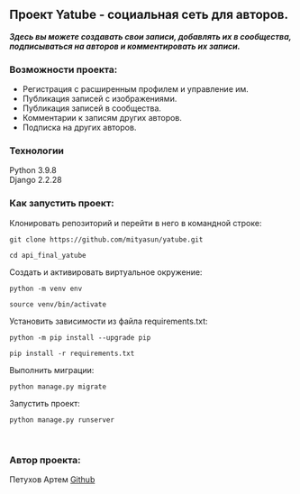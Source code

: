## Проект Yatube - социальная сеть для авторов.

***Здесь вы можете создавать свои записи, добавлять их в сообщества, подписываться на авторов и комментировать их записи.***

### Возможности проекта:
- Регистрация с расширенным профилем и управление им.
- Публикация записей с изображениями.
- Публикация записей в сообщества.
- Комментарии к записям других авторов.
- Подписка на других авторов.

### Технологии
Python 3.9.8<br>
Django 2.2.28

### Как запустить проект:

Клонировать репозиторий и перейти в него в командной строке:

```
git clone https://github.com/mityasun/yatube.git
```

```
cd api_final_yatube
```

Cоздать и активировать виртуальное окружение:

```
python -m venv env
```

```
source venv/bin/activate
```

Установить зависимости из файла requirements.txt:

```
python -m pip install --upgrade pip
```

```
pip install -r requirements.txt
```

Выполнить миграции:

```
python manage.py migrate
```

Запустить проект:

```
python manage.py runserver
```
<br>

### Автор проекта:
Петухов Артем [Github](https://github.com/mityasun)